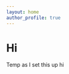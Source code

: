 ```yaml
---
layout: home
author_profile: true
---
```


# Hi

Temp as I set this up hi

<script src="https://giscus.app/client.js"
        data-repo="osfanbuff63/osfanbuff63.github.io"
        data-repo-id="R_kgDOHfNGyQ"
        data-category="[ENTER CATEGORY NAME HERE]"
        data-category-id="[ENTER CATEGORY ID HERE]"
        data-mapping="pathname"
        data-reactions-enabled="1"
        data-emit-metadata="0"
        data-input-position="bottom"
        data-theme="dark"
        data-lang="en"
        crossorigin="anonymous"
        async>
</script>
